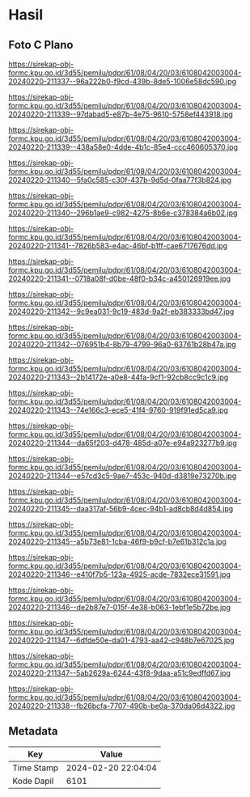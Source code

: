 # Hasil

## Foto C Plano

https://sirekap-obj-formc.kpu.go.id/3d55/pemilu/pdpr/61/08/04/20/03/6108042003004-20240220-211337--96a222b0-f9cd-439b-8de5-1006e58dc590.jpg

https://sirekap-obj-formc.kpu.go.id/3d55/pemilu/pdpr/61/08/04/20/03/6108042003004-20240220-211339--97dabad5-e87b-4e75-9610-5758ef443918.jpg

https://sirekap-obj-formc.kpu.go.id/3d55/pemilu/pdpr/61/08/04/20/03/6108042003004-20240220-211339--438a58e0-4dde-4b1c-85e4-ccc460605370.jpg

https://sirekap-obj-formc.kpu.go.id/3d55/pemilu/pdpr/61/08/04/20/03/6108042003004-20240220-211340--5fa0c585-c30f-437b-9d5d-0faa77f3b824.jpg

https://sirekap-obj-formc.kpu.go.id/3d55/pemilu/pdpr/61/08/04/20/03/6108042003004-20240220-211340--296b1ae9-c982-4275-8b6e-c378384a6b02.jpg

https://sirekap-obj-formc.kpu.go.id/3d55/pemilu/pdpr/61/08/04/20/03/6108042003004-20240220-211341--7826b583-e4ac-46bf-b1ff-cae6717676dd.jpg

https://sirekap-obj-formc.kpu.go.id/3d55/pemilu/pdpr/61/08/04/20/03/6108042003004-20240220-211341--0718a08f-d0be-48f0-b34c-a450126919ee.jpg

https://sirekap-obj-formc.kpu.go.id/3d55/pemilu/pdpr/61/08/04/20/03/6108042003004-20240220-211342--9c9ea031-9c19-483d-9a2f-eb383333bd47.jpg

https://sirekap-obj-formc.kpu.go.id/3d55/pemilu/pdpr/61/08/04/20/03/6108042003004-20240220-211342--076951b4-8b79-4799-96a0-63761b28b47a.jpg

https://sirekap-obj-formc.kpu.go.id/3d55/pemilu/pdpr/61/08/04/20/03/6108042003004-20240220-211343--2b14172e-a0e8-44fa-9cf1-92cb8cc9c1c9.jpg

https://sirekap-obj-formc.kpu.go.id/3d55/pemilu/pdpr/61/08/04/20/03/6108042003004-20240220-211343--74e166c3-ece5-41f4-9760-919f91ed5ca9.jpg

https://sirekap-obj-formc.kpu.go.id/3d55/pemilu/pdpr/61/08/04/20/03/6108042003004-20240220-211344--da65f203-d478-485d-a07e-e94a923277b9.jpg

https://sirekap-obj-formc.kpu.go.id/3d55/pemilu/pdpr/61/08/04/20/03/6108042003004-20240220-211344--e57cd3c5-9ae7-453c-940d-d3819e73270b.jpg

https://sirekap-obj-formc.kpu.go.id/3d55/pemilu/pdpr/61/08/04/20/03/6108042003004-20240220-211345--daa317af-56b9-4cec-94b1-ad8cb8d4d854.jpg

https://sirekap-obj-formc.kpu.go.id/3d55/pemilu/pdpr/61/08/04/20/03/6108042003004-20240220-211345--a5b73e81-1cba-46f9-b9cf-b7e61b312c1a.jpg

https://sirekap-obj-formc.kpu.go.id/3d55/pemilu/pdpr/61/08/04/20/03/6108042003004-20240220-211346--e410f7b5-123a-4925-acde-7832ece31591.jpg

https://sirekap-obj-formc.kpu.go.id/3d55/pemilu/pdpr/61/08/04/20/03/6108042003004-20240220-211346--de2b87e7-015f-4e38-b063-1ebf1e5b72be.jpg

https://sirekap-obj-formc.kpu.go.id/3d55/pemilu/pdpr/61/08/04/20/03/6108042003004-20240220-211347--6dfde50e-da01-4793-aa42-c948b7e67025.jpg

https://sirekap-obj-formc.kpu.go.id/3d55/pemilu/pdpr/61/08/04/20/03/6108042003004-20240220-211347--5ab2629a-6244-43f8-9daa-a51c9edffd67.jpg

https://sirekap-obj-formc.kpu.go.id/3d55/pemilu/pdpr/61/08/04/20/03/6108042003004-20240220-211338--fb26bcfa-7707-490b-be0a-370da06d4322.jpg


## Metadata

| Key        | Value               |
| ---------- | ------------------- |
| Time Stamp | 2024-02-20 22:04:04 |
| Kode Dapil | 6101                |



